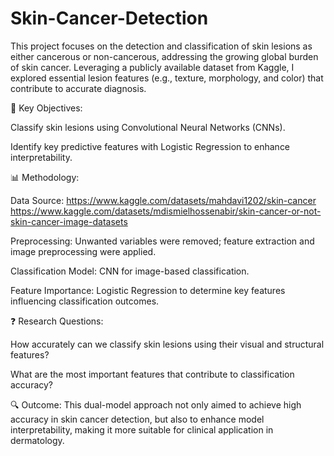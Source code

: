 # Skin-Cancer-Detection
This project focuses on the detection and classification of skin lesions as either cancerous or non-cancerous, addressing the growing global burden of skin cancer. Leveraging a publicly available dataset from Kaggle, I explored essential lesion features (e.g., texture, morphology, and color) that contribute to accurate diagnosis.

📌 Key Objectives:

Classify skin lesions using Convolutional Neural Networks (CNNs).

Identify key predictive features with Logistic Regression to enhance interpretability.

📊 Methodology:

Data Source: https://www.kaggle.com/datasets/mahdavi1202/skin-cancer  
                     https://www.kaggle.com/datasets/mdismielhossenabir/skin-cancer-or-not-skin-cancer-image-datasets

Preprocessing: Unwanted variables were removed; feature extraction and image preprocessing were applied.

Classification Model: CNN for image-based classification.

Feature Importance: Logistic Regression to determine key features influencing classification outcomes.

❓ Research Questions:

How accurately can we classify skin lesions using their visual and structural features?

What are the most important features that contribute to classification accuracy?

🔍 Outcome:
This dual-model approach not only aimed to achieve high accuracy in skin cancer detection, but also to enhance model interpretability, making it more suitable for clinical application in dermatology.
